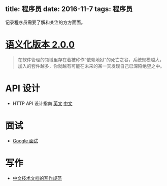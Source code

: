 title: 程序员
date: 2016-11-7
tags: 程序员
---

记录程序员需要了解和关注的方方面面。

[语义化版本 2.0.0](http://semver.org/lang/zh-CN/#spec-item-1)
=====

> 在软件管理的领域里存在着被称作“依赖地狱”的死亡之谷，系统规模越大，加入的套件越多，你就越有可能在未来的某一天发现自己已深陷绝望之中。

API 设计
===

* HTTP API 设计指南
  [英文](https://geemus.gitbooks.io/http-api-design/content/en/) 
  [中文](https://github.com/ZhangBohan/http-api-design-ZH_CN)

面试
===

* [Google 面试](https://github.com/jwasham/google-interview-university/blob/master/README-cn.md)

写作
===

* [中文技术文档的写作规范](https://github.com/ruanyf/document-style-guide)